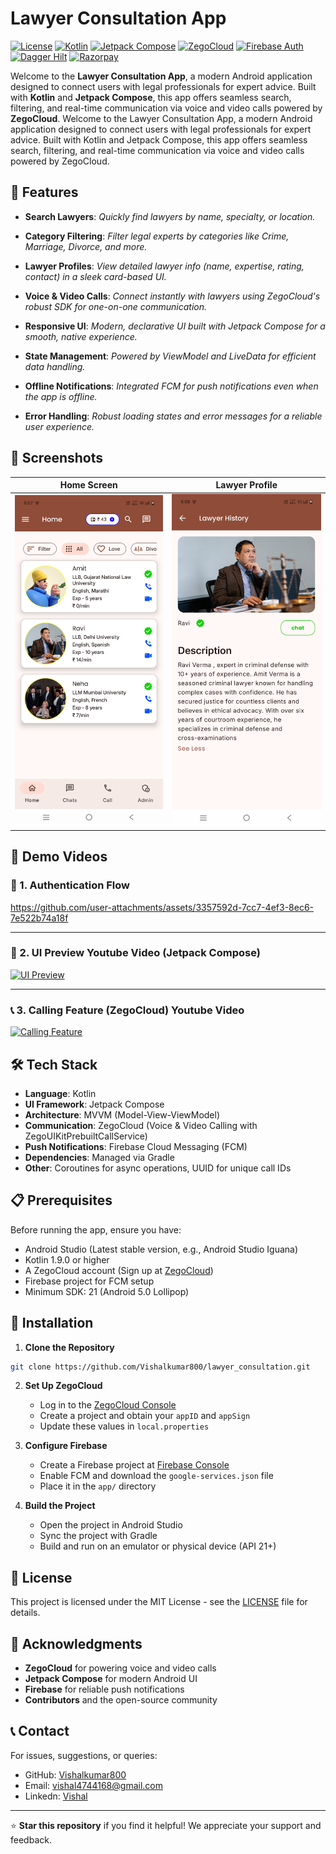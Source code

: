 # Lawyer Consultation App

[![License](https://img.shields.io/badge/License-MIT-blue.svg)](https://opensource.org/licenses/MIT)
[![Kotlin](https://img.shields.io/badge/Kotlin-2.0.0-purple.svg)](https://kotlinlang.org/)
[![Jetpack Compose](https://img.shields.io/badge/Jetpack%20Compose-2024.04.01-brightgreen.svg)](https://developer.android.com/jetpack/compose)
[![ZegoCloud](https://img.shields.io/badge/ZegoCloud-Voice%20%26%20Video-orange.svg)](https://www.zegocloud.com/)
[![Firebase Auth](https://img.shields.io/badge/Firebase-Auth-yellowgreen.svg)](https://firebase.google.com/docs/auth)
[![Dagger Hilt](https://img.shields.io/badge/Dagger-Hilt-red.svg)](https://dagger.dev/hilt/)
[![Razorpay](https://img.shields.io/badge/Razorpay-1.6.41-blue.svg)](https://github.com/razorpay/razorpay-android)



Welcome to the **Lawyer Consultation App**, a modern Android application designed to connect users with legal professionals for expert advice. Built with **Kotlin** and **Jetpack Compose**, this app offers seamless search, filtering, and real-time communication via voice and video calls powered by **ZegoCloud**.
Welcome to the Lawyer Consultation App, a modern Android application designed to connect users with legal professionals for expert advice. Built with Kotlin and Jetpack Compose, this app offers seamless search, filtering, and real-time communication via voice and video calls powered by ZegoCloud.

## 🌟 Features

- **Search Lawyers**: *Quickly find lawyers by name, specialty, or location.*
- **Category Filtering**: *Filter legal experts by categories like Crime, Marriage, Divorce, and more.*
- **Lawyer Profiles**: *View detailed lawyer info (name, expertise, rating, contact) in a sleek card-based UI.*

- **Voice & Video Calls**: *Connect instantly with lawyers using ZegoCloud's robust SDK for one-on-one communication.*

- **Responsive UI**: *Modern, declarative UI built with Jetpack Compose for a smooth, native experience.*

- **State Management**: *Powered by ViewModel and LiveData for efficient data handling.*

- **Offline Notifications**: *Integrated FCM for push notifications even when the app is offline.*

- **Error Handling**: *Robust loading states and error messages for a reliable user experience.*

## 📸 Screenshots
| Home Screen | Lawyer Profile |
|-------------|----------------|
| ![Home](https://github.com/Vishalkumar800/lawyer_consultation/blob/master/app/src/main/assets/image3.jpg) | ![Profile](https://github.com/Vishalkumar800/lawyer_consultation/blob/master/app/src/main/assets/image4.jpg) |

## 🎥 Demo Videos

### 🔐 1. Authentication Flow  
https://github.com/user-attachments/assets/3357592d-7cc7-4ef3-8ec6-7e522b74a18f

---

### 🎨 2. UI Preview Youtube Video (Jetpack Compose)  
[![UI Preview](https://img.youtube.com/vi/llQ_Kzk0HKg/0.jpg)](https://youtu.be/llQ_Kzk0HKg?si=vExq3AGsALPJxBC2)

---

### 📞 3. Calling Feature (ZegoCloud)  Youtube Video
[![Calling Feature](https://img.youtube.com/vi/uiDz9tMJu4Y/0.jpg)](https://https://youtube.com/shorts/uiDz9tMJu4Y?si=pg6IB42LzcuEARy_)




## 🛠️ Tech Stack
- **Language**: Kotlin
- **UI Framework**: Jetpack Compose
- **Architecture**: MVVM (Model-View-ViewModel)
- **Communication**: ZegoCloud (Voice & Video Calling with ZegoUIKitPrebuiltCallService)
- **Push Notifications**: Firebase Cloud Messaging (FCM)
- **Dependencies**: Managed via Gradle
- **Other**: Coroutines for async operations, UUID for unique call IDs

## 📋 Prerequisites

Before running the app, ensure you have:
- Android Studio (Latest stable version, e.g., Android Studio Iguana)
- Kotlin 1.9.0 or higher
- A ZegoCloud account (Sign up at [ZegoCloud](https://www.zegocloud.com/))
- Firebase project for FCM setup
- Minimum SDK: 21 (Android 5.0 Lollipop)

## 🚀 Installation

1. **Clone the Repository**
```bash
git clone https://github.com/Vishalkumar800/lawyer_consultation.git
```

2. **Set Up ZegoCloud**
   - Log in to the [ZegoCloud Console](https://console.zegocloud.com/)
   - Create a project and obtain your `appID` and `appSign`
   - Update these values in `local.properties`

3. **Configure Firebase**
   - Create a Firebase project at [Firebase Console](https://console.firebase.google.com/)
   - Enable FCM and download the `google-services.json` file
   - Place it in the `app/` directory
    
4. **Build the Project**
   - Open the project in Android Studio
   - Sync the project with Gradle
   - Build and run on an emulator or physical device (API 21+)

## 📜 License

This project is licensed under the MIT License - see the [LICENSE](LICENSE) file for details.


## 🙌 Acknowledgments

- **ZegoCloud** for powering voice and video calls
- **Jetpack Compose** for modern Android UI
- **Firebase** for reliable push notifications
- **Contributors** and the open-source community

## 📞 Contact

For issues, suggestions, or queries:
- GitHub: [Vishalkumar800](https://github.com/Vishalkumar800)
- Email: vishal4744168@gmail.com
- Linkedn: [Vishal]()

---

⭐ **Star this repository** if you find it helpful! We appreciate your support and feedback.

